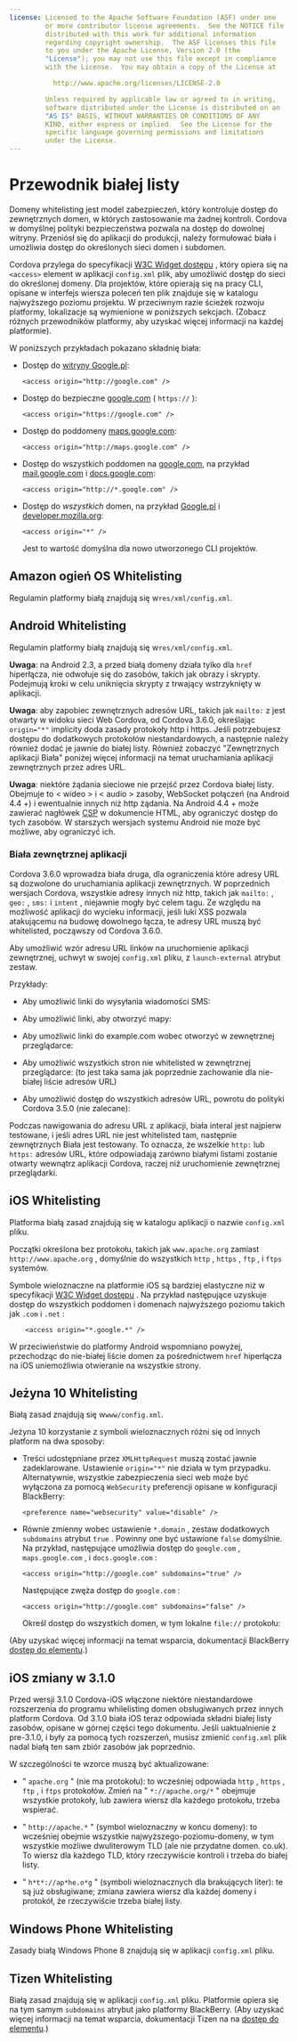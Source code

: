 ```yaml
---
license: Licensed to the Apache Software Foundation (ASF) under one
         or more contributor license agreements.  See the NOTICE file
         distributed with this work for additional information
         regarding copyright ownership.  The ASF licenses this file
         to you under the Apache License, Version 2.0 (the
         "License"); you may not use this file except in compliance
         with the License.  You may obtain a copy of the License at

           http://www.apache.org/licenses/LICENSE-2.0

         Unless required by applicable law or agreed to in writing,
         software distributed under the License is distributed on an
         "AS IS" BASIS, WITHOUT WARRANTIES OR CONDITIONS OF ANY
         KIND, either express or implied.  See the License for the
         specific language governing permissions and limitations
         under the License.
---
```


# Przewodnik białej listy

Domeny whitelisting jest model zabezpieczeń, który kontroluje dostęp do zewnętrznych domen, w których zastosowanie ma żadnej kontroli. Cordova w domyślnej polityki bezpieczeństwa pozwala na dostęp do dowolnej witryny. Przeniósł się do aplikacji do produkcji, należy formułować biała i umożliwia dostęp do określonych sieci domen i subdomen.

Cordova przylega do specyfikacji [W3C Widget dostępu][1] , który opiera się na `<access>` element w aplikacji `config.xml` plik, aby umożliwić dostęp do sieci do określonej domeny. Dla projektów, które opierają się na pracy CLI, opisane w interfejs wiersza poleceń ten plik znajduje się w katalogu najwyższego poziomu projektu. W przeciwnym razie ścieżek rozwoju platformy, lokalizacje są wymienione w poniższych sekcjach. (Zobacz różnych przewodników platformy, aby uzyskać więcej informacji na każdej platformie).

 [1]: http://www.w3.org/TR/widgets-access/

W poniższych przykładach pokazano składnię biała:

*   Dostęp do [witryny Google.pl][2]:
    
        <access origin="http://google.com" />
        

*   Dostęp do bezpieczne [google.com][3] ( `https://` ):
    
        <access origin="https://google.com" />
        

*   Dostęp do poddomeny [maps.google.com][4]:
    
        <access origin="http://maps.google.com" />
        

*   Dostęp do wszystkich poddomen na [google.com][2], na przykład [mail.google.com][5] i [docs.google.com][6]:
    
        <access origin="http://*.google.com" />
        

*   Dostęp do *wszystkich* domen, na przykład [Google.pl][2] i [developer.mozilla.org][7]:
    
        <access origin="*" />
        
    
    Jest to wartość domyślna dla nowo utworzonego CLI projektów.

 [2]: http://google.com
 [3]: https://google.com
 [4]: http://maps.google.com
 [5]: http://mail.google.com
 [6]: http://docs.google.com
 [7]: http://developer.mozilla.org

## Amazon ogień OS Whitelisting

Regulamin platformy białą znajdują się w`res/xml/config.xml`.

## Android Whitelisting

Regulamin platformy białą znajdują się w`res/xml/config.xml`.

**Uwaga**: na Android 2.3, a przed białą domeny działa tylko dla `href` hiperłącza, nie odwołuje się do zasobów, takich jak obrazy i skrypty. Podejmują kroki w celu uniknięcia skrypty z trwający wstrzyknięty w aplikacji.

**Uwaga**: aby zapobiec zewnętrznych adresów URL, takich jak `mailto:` z jest otwarty w widoku sieci Web Cordova, od Cordova 3.6.0, określając `origin="*"` implicity doda zasady protokoły http i https. Jeśli potrzebujesz dostępu do dodatkowych protokołów niestandardowych, a następnie należy również dodać je jawnie do białej listy. Również zobaczyć "Zewnętrznych aplikacji Biała" poniżej więcej informacji na temat uruchamiania aplikacji zewnętrznych przez adres URL.

**Uwaga**: niektóre żądania sieciowe nie przejść przez Cordova białej listy. Obejmuje to < wideo > i < audio > zasoby, WebSocket połączeń (na Android 4.4 +) i ewentualnie innych niż http żądania. Na Android 4.4 + może zawierać nagłówek [CSP][8] w dokumencie HTML, aby ograniczyć dostęp do tych zasobów. W starszych wersjach systemu Android nie może być możliwe, aby ograniczyć ich.

 [8]: https://developer.mozilla.org/en-US/docs/Web/Security/CSP/Introducing_Content_Security_Policy

### Biała zewnętrznej aplikacji

Cordova 3.6.0 wprowadza biała druga, dla ograniczenia które adresy URL są dozwolone do uruchamiania aplikacji zewnętrznych. W poprzednich wersjach Cordova, wszystkie adresy innych niż http, takich jak `mailto:` , `geo:` , `sms:` i `intent` , niejawnie mogły być celem <a>tagu.</a> Ze względu na możliwość aplikacji do wycieku informacji, jeśli luki XSS pozwala atakującemu na budowę dowolnego łącza, te adresy URL muszą być whitelisted, począwszy od Cordova 3.6.0.

Aby umożliwić wzór adresu URL linków na uruchomienie aplikacji zewnętrznej, <access> uchwyt w swojej `config.xml` pliku, z `launch-external` atrybut zestaw.

Przykłady:

*   Aby umożliwić linki do wysyłania wiadomości SMS:
    
    <access origin="sms:*" launch-external="yes" />

*   Aby umożliwić linki, aby otworzyć mapy:
    
    <access origin="geo:*" launch-external="yes" />

*   Aby umożliwić linki do example.com wobec otworzyć w zewnętrznej przeglądarce:
    
    <access origin="http://example.com/*" launch-external="yes" />

*   Aby umożliwić wszystkich stron nie whitelisted w zewnętrznej przeglądarce: (to jest taka sama jak poprzednie zachowanie dla nie-białej liście adresów URL)
    
    <access origin="http://*" launch-external="yes" /> <access origin="https://*" launch-external="yes" />

*   Aby umożliwić dostęp do wszystkich adresów URL, powrotu do polityki Cordova 3.5.0 (nie zalecane):
    
    <access origin="*" launch-external="yes" />

Podczas nawigowania do adresu URL z aplikacji, biała interal jest najpierw testowane, i jeśli adres URL nie jest whitelisted tam, następnie zewnętrznych Biała jest testowany. To oznacza, że wszelkie `http:` lub `https:` adresów URL, które odpowiadają zarówno białymi listami zostanie otwarty wewnątrz aplikacji Cordova, raczej niż uruchomienie zewnętrznej przeglądarki.

## iOS Whitelisting

Platforma białą zasad znajdują się w katalogu aplikacji o nazwie `config.xml` pliku.

Początki określona bez protokołu, takich jak `www.apache.org` zamiast `http://www.apache.org` , domyślnie do wszystkich `http` , `https` , `ftp` , i `ftps` systemów.

Symbole wieloznaczne na platformie iOS są bardziej elastyczne niż w specyfikacji [W3C Widget dostępu][1] . Na przykład następujące uzyskuje dostęp do wszystkich poddomen i domenach najwyższego poziomu takich jak `.com` i `.net` :

        <access origin="*.google.*" />
    

W przeciwieństwie do platformy Android wspomniano powyżej, przechodząc do nie-białej liście domen za pośrednictwem `href` hiperłącza na iOS uniemożliwia otwieranie na wszystkie strony.

## Jeżyna 10 Whitelisting

Białą zasad znajdują się w`www/config.xml`.

Jeżyna 10 korzystanie z symboli wieloznacznych różni się od innych platform na dwa sposoby:

*   Treści udostępniane przez `XMLHttpRequest` muszą zostać jawnie zadeklarowane. Ustawienie `origin="*"` nie działa w tym przypadku. Alternatywnie, wszystkie zabezpieczenia sieci web może być wyłączona za pomocą `WebSecurity` preferencji opisane w konfiguracji BlackBerry:
    
        <preference name="websecurity" value="disable" />
        

*   Równie zmienny wobec ustawienie `*.domain` , zestaw dodatkowych `subdomains` atrybut `true` . Powinny one być ustawione `false` domyślnie. Na przykład, następujące umożliwia dostęp do `google.com` , `maps.google.com` , i `docs.google.com` :
    
        <access origin="http://google.com" subdomains="true" />
        
    
    Następujące zwęża dostęp do `google.com` :
    
        <access origin="http://google.com" subdomains="false" />
        
    
    Określ dostęp do wszystkich domen, w tym lokalne `file://` protokołu:
    
    <access origin="*" subdomains="true" />

(Aby uzyskać więcej informacji na temat wsparcia, dokumentacji BlackBerry [dostęp do elementu][9].)

 [9]: https://developer.blackberry.com/html5/documentation/ww_developing/Access_element_834677_11.html

## iOS zmiany w 3.1.0

Przed wersji 3.1.0 Cordova-iOS włączone niektóre niestandardowe rozszerzenia do programu whilelisting domen obsługiwanych przez innych platform Cordova. Od 3.1.0 biała iOS teraz odpowiada składni białej listy zasobów, opisane w górnej części tego dokumentu. Jeśli uaktualnienie z pre-3.1.0, i były za pomocą tych rozszerzeń, musisz zmienić `config.xml` plik nadal białą ten sam zbiór zasobów jak poprzednio.

W szczególności te wzorce muszą być aktualizowane:

*   " `apache.org` " (nie ma protokołu): to wcześniej odpowiada `http` , `https` , `ftp` , i `ftps` protokołów. Zmień na " `*://apache.org/*` " obejmuje wszystkie protokoły, lub zawiera wiersz dla każdego protokołu, trzeba wspierać.

*   " `http://apache.*` " (symbol wieloznaczny w końcu domeny): to wcześniej obejmie wszystkie najwyższego-poziomu-domeny, w tym wszystkie możliwe dwuliterowym TLD (ale nie przydatne domen. co.uk). To wiersz dla każdego TLD, który rzeczywiście kontroli i trzeba do białej listy.

*   " `h*t*://ap*he.o*g` " (symboli wieloznacznych dla brakujących liter): te są już obsługiwane; zmiana zawiera wiersz dla każdej domeny i protokół, że rzeczywiście trzeba białej listy.

## Windows Phone Whitelisting

Zasady białą Windows Phone 8 znajdują się w aplikacji `config.xml` pliku.

## Tizen Whitelisting

Białą zasad znajdują się w aplikacji `config.xml` pliku. Platformie opiera się na tym samym `subdomains` atrybut jako platformy BlackBerry. (Aby uzyskać więcej informacji na temat wsparcia, dokumentacji Tizen na na [dostęp do elementu][10].)

 [10]: https://developer.tizen.org/help/index.jsp?topic=%2Forg.tizen.web.appprogramming%2Fhtml%2Fide_sdk_tools%2Fconfig_editor_w3celements.htm